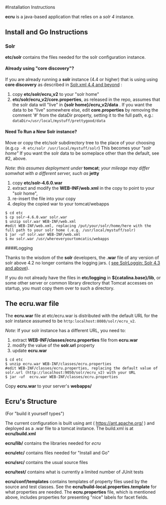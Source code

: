 #Installation Instructions

**ecru** is a java-based application that relies on a *solr 4* instance.

## Install and Go Instructions
### Solr
**etc/solr** contains the files needed for the solr configuration instance.

#### Already using "core discovery"?
If you are already running a **solr** instance (4.4 or higher) that is using using **core discovery** as described in [Solr.xml 4.4 and beyond](https://wiki.apache.org/solr/Solr.xml%204.4%20and%20beyond "link to the discussion") :

1. copy **etc/solr/ecru_v2** to your "solr home"
2. **etc/solr/ecru_v2/core.properties**, as released in the repo, assumes that the solr data will "live" in **{solr home}/ecru_v2/data** . If you want the data to be "live" somewhere else, edit **core.properties** by removing the comment '#' from the dataDir property, setting it to the full path, e.g.:
  `dataDir=/usr/local/mystuff/prettygood/data`

#### Need To Run a New Solr instance?

Move or copy the etc/solr subdirectory tree to the place of your choosing (e.g.`cp -R etc/solr /usr/local/mystuff/solr`)  This becomes your *"solr home"*  If you want the solr data to be someplace other than the default, see #2, above.

*Note: this assumes deployment under* **tomcat**; *your mileage may differ somwhat with a different server, such as* **jetty** 


1.  copy **etc/solr-4.6.0.war** 
2.   extract and modify the **WEB-INF/web.xml** in the copy to point to your "solr home",
3.   re-insert the file into your copy
4.  deploy the copied war to your tomcat/webapps 
```
$ cd etc
$ cp solr-4.6.0.war solr.war
$ unzip solr.war WEB-INF/web.xml
#edit WEB-INF/web.xml, replacing /put/your/solr/home/here with the full path to your solr home (.e.g. /usr/local/mystuff/solr)
$ jar -uf solr.war WEB-INF/web.xml
$ mv solr.war /usr/whereveryourtomcatis/webapps
```
####Logging

 Thanks to the wisdom of the **solr** developers, the **.war** file of any version of solr above 4.2 no longer contains the logging jars. ( [see SolrLoggin: Solr 4.3 and above](http://wiki.apache.org/solr/SolrLogging#Solr_4.3_and_above "link to the justification")). 

If you do not already have the files  in **etc/logging** in **${catalina.base}/lib**, or some other server or common library directory that Tomcat accesses on startup, you must copy them over to such a directory.

## The ecru.war file

The **ecru.war** file at etc/ecru.war is distributed with the default URL for the solr instance assumed to be `http:localhost:8080/solr/ecru_v2`.

*Note:* If your solr instance has a different URL, you need to:
1. extract **WEB-INF/classes/ecru.properties** file from **ecru.war**
2. modify the value of the **solr.url** property
3. update **ecru.war**
```
$ cd etc
$ unzip ecru.war WEB-INF/classes/ecru.properties
#edit WEB-INF/classes/ecru.properties, replacing the default value of solr.url (http://localhost:9050/solr/ecru_v2) with your URL
$ jar -uf  ecru.war WEB-INF/classes/ecru.properties
``` 
Copy **ecru.war** to your server's **webapps/**


## Ecru's Structure

(For "build it yourself types")

The current configuration is built using
ant ( https://ant.apache.org/ ) and deployed as a .war file to a tomcat instance.  The build.xml is at **ecru/build.xml**


**ecru/lib/** contains the libraries needed for *ecru*

**ecru/etc/** contains files needed for "Install and Go"
 
  
**ecru/src/** contains the usual source files

**ecru/test/** contains what is currently a limited number of JUnit tests

**ecru/conf/templates** contains templates of property files used by the source and test classes.  See the **ecru/build-local.properties.template** for what properties are needed. The **ecru.properties** file, which is mentioned above, includes properties for presenting "nice" labels for facet fields.

